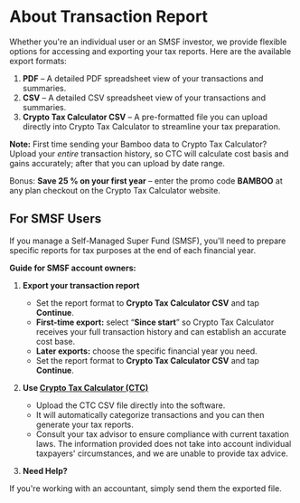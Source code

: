 # About Transaction Report

Whether you're an individual user or an SMSF investor, we provide flexible options for accessing and exporting your tax reports. Here are the available export formats:

1. **PDF** – A detailed PDF spreadsheet view of your transactions and summaries.  
2. **CSV** – A detailed CSV spreadsheet view of your transactions and summaries.  
3. **Crypto Tax Calculator CSV** – A pre-formatted file you can upload directly into Crypto Tax Calculator to streamline your tax preparation.

**Note:** First time sending your Bamboo data to Crypto Tax Calculator? Upload your *entire* transaction history, so CTC will calculate cost basis and gains accurately; after that you can upload by date range.

Bonus: **Save 25 % on your first year** – enter the promo code **BAMBOO** at any plan checkout on the Crypto Tax Calculator website.

## For SMSF Users

If you manage a Self-Managed Super Fund (SMSF), you'll need to prepare specific reports for tax purposes at the end of each financial year.

**Guide for SMSF account owners:**

1. **Export your transaction report**  
   - Set the report format to **Crypto Tax Calculator CSV** and tap **Continue**.
   - **First-time export:** select “**Since start**” so Crypto Tax Calculator receives your full transaction history and can establish an accurate cost base. 
   - **Later exports:** choose the specific financial year you need.
   - Set the report format to **Crypto Tax Calculator CSV** and tap **Continue**.

3. **Use [Crypto Tax Calculator (CTC)](https://home.cryptotaxcalculator.io/au)**  
   - Upload the CTC CSV file directly into the software.  
   - It will automatically categorize transactions and you can then generate your tax reports.
   - Consult your tax advisor to ensure compliance with current taxation laws. The information provided does not take into account individual taxpayers' circumstances, and we are unable to provide tax advice.

4. **Need Help?**

If you're working with an accountant, simply send them the exported file.

